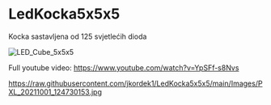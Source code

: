 # LedKocka5x5x5
Kocka sastavljena od 125 svjetlećih dioda

![LED_Cube_5x5x5](https://user-images.githubusercontent.com/5957510/135715141-74fe0d92-35b2-4714-acf2-75ce838784e9.gif)

Full youtube video: https://www.youtube.com/watch?v=YpSFf-s8Nvs

https://raw.githubusercontent.com/jkordek1/LedKocka5x5x5/main/Images/PXL_20211001_124730153.jpg

